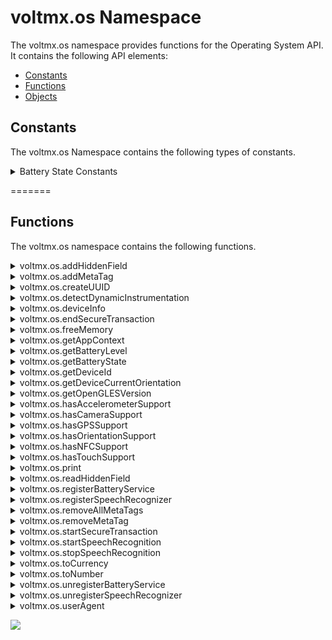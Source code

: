                             

voltmx.os Namespace
=================

The voltmx.os namespace provides functions for the Operating System API. It contains the following API elements:

*   [Constants](#constants)
*   [Functions](#functions)
*   [Objects](voltmx.os_objects.md)

Constants
---------

The voltmx.os Namespace contains the following types of constants.


<details close markdown="block"><summary>Battery State Constants</summary> 

* * *

These constants specify the current state of the device battery.

| Constant | Description |
| --- | --- |
| BATTERY\_STATE\_CHARGING | Indicates that the state of the device battery as being charged. |
| BATTERY\_STATE\_DISCHARGING | Indicates that the state of the device battery as being discharged. |
| BATTERY\_STATE\_FULL | Indicates that the state of the device battery charge is completely full. |
| BATTERY\_STATE\_UNKNOWN | Indicates that the state of the device battery charge as not known. |

Example

When you query for the state of the device battery as shown in this example, any of the four available battery states is returned.

```
var batteryState = voltmx.os.getBatteryState();

if (voltmx.os.BATTERY_STATE_CHARGING == batteryState) {

    voltmx.print(“Battery State: Charging”);
}
```

Platform Availability

*   iOS
*   Android
*   Windows

* * *

</details>

=======

Functions
---------

The voltmx.os namespace contains the following functions.


<details close markdown="block"><summary>voltmx.os.addHiddenField</summary>

* * *

This API helps the developers to pass dynamic values when the form needs to be submitted to external sites.

<b>Syntax</b>

```

addHiddenField([key](#key),[value](#value),[private](#private));
```

<b>Input Parameters</b>

  
| Parameter | Description |
| --- | --- |
| key \[String\] - Mandatory | Specifies the key of the hidden field that you would like to add. |
| value \[String\] - Mandatory | Specifies the value that corresponds to the specified key in the hidden field. |
| private \[String\] - Optional | Specifies if the hidden field can be read using the `voltmx.os.readHiddenField` API. The expected values for this field are either "private" or "public". The default value of this field id "public". > **_Note:_** Only when this value is specified, you can read the hidden value through `voltmx.os.readHiddenField` API. |

<b>Example</b>

```
function addHiddenField() {
    voltmx.os.addHiddenField("myhiddenfield", "myvalue", "private");
    // private value is specified and hence this hiddenfield can be read through the voltmx.os.readHiddenField API
    voltmx.os.addHiddenField("myhiddenfield1", "myvalue");
    // As private value is not specified and hence this hiddenfield cannot be read through the voltmx.os.readHiddenField API
}
```

<b>Return Values</b>

None.

<b>Platform Availability</b>

Available only on Mobile Web.

* * *

</details>
<details close markdown="block"><summary>voltmx.os.addMetaTag</summary>

* * *

This API adds a meta tag in.html header. This API result will effect only on header reload.

<b>Syntax</b>

```

addMetaTag (key, value);
```

<b>Input Parameters</b>

  
| Parameter | Description |
| --- | --- |
| key \[String\] - Mandatory | Adds a meta tag in the HTML header |
| value \[Object\] - Mandatory | Adds meta tag attributes in the.html header as key value pairs. |

 

<b>Example</b>

```
voltmx.os.addMetaTag("test2", {
    "http-equiv": "refresh",
    "content": "30"
});
```

<b>Return Values</b>

This API has no return values.

<b>Platform Availability</b>

Applicable only on Mobile Web.

* * *

</details>
<details close markdown="block"><summary>voltmx.os.createUUID</summary>

* * *

UUID (Universally Unique Identifier) is a universally unique value that can be used to identify types, interfaces, and other items. This API returns a string that contains a formatted UUID value. For example, E621E1F8-C36C-495A-93FC-0C247A3E6E5F.

<b>Syntax</b>

```

voltmx.os.createUUID();
```

Input Parameters

None

Example

```
function createMyUUIDFunc() {
var uuid = voltmx.os.createUUID();
voltmx.print("The created UUID is : " + uuid);
}
```

Return Type

String

Platform Availability

*   Android
*   iOS

* * *

</details>
<details close markdown="block"><summary>voltmx.os.detectDynamicInstrumentation</summary>

* * *

This API helps your application to detect the presence of any Dynamic Instrumentation instance. Currently, this API only supports the detection of Frida server presence.

<b>Syntax</b>

```

voltmx.os.detectDynamicInstrumentation(object);
```

Input Parameters

  
| Parameter | Description |
| --- | --- |
| object\[Object\] -Mandatory | This is a dictionary that contains the following keys: _detectedCallback_ \[Function\] - **Optional**This callback is executed when the presence of Dynamic Instrumentation is detected. If you do not specify this key, the application safely exits by default whenever it detects Dynamic Instrumentation._undetectedCallback_ \[Function\] - **Optional**This callback is executed when Dynamic Instrumentation is not detected. _type_ \[String\] - _Mandatory_ This parameter specifies the type of detection that is to be performed. You can specify any one of the following values for this parameter:fridaquickscan - Returns results quickly and can be used synchronously in JS code.fridadeepscan - Performs a deep scan to search for the presence of Frida server, and it takes about six or more seconds to return the result. For this reason, you must use the `fridadeepscan` option in [WorkerThread](workerthreadobject_methods.md). |

Example

```
var didobject = {
    detectedCallback: detectedCallbackFunction,
    undetectedCallback: undetectedCallbackFunction,
    "type": "fridaquickscan"
};
voltmx.os.detectDynamicInstrumentation(didobject);  

```

Return Value

None

Platform Availability

*   Android

* * *

</details>
<details close markdown="block"><summary>voltmx.os.deviceInfo</summary>

* * *

This API allows the developers to get information about the device in which the application is launched.

You can view a video on using Device Info API [here](https://www.youtube.com/embed/N4po9_SspDo?rel=0).

<b>Syntax</b>

```

deviceInfo();
```



<b>Input Parameters</b>

None

<b>Example</b>

```
var deviceInfo = voltmx.os.deviceInfo();
alert(deviceInfo);

for (var key in deviceInfo) {
    if (deviceInfo.hasOwnProperty(key)) {
        alert(key + ":" + deviceInfo[key]);
    }
}
```

<b>Return Values</b>

  
| Return Value | Description |
| --- | --- |
| values\[Object\] | Returns a [DeviceInfo](voltmx.os_objects_deviceinfo.md) object. |

 

<b>Platform Availability</b>

Available on all platforms.

* * *

</details>
<details close markdown="block"><summary>voltmx.os.endSecureTransaction</summary>

* * *

This API can be invoked on an event of a widget. This API should be invoked on forms of the application where user validation is not required or cross site request forgery is not a concern.

<b>Syntax</b>

```

voltmx.os.endSecureTransaction();
```

<b>Input Parameters</b>

None

<b>Example</b>

```
voltmx.os.endSecureTransaction();
```

<b>Return Values</b>

None

<b>Platform Availability</b>

Available only on Mobile Web.

* * *

</details>
<details close markdown="block"><summary>voltmx.os.freeMemory</summary>

* * *

This API provides the ability to query and fetch the actual OS allocated memory available for the application on the mobile device.

You can use this API to:

*   Find out the free memory on the mobile device for the application, clear unwanted objects, and improve the application's performance.

<b>Syntax</b>

```

voltmx.os.freeMemory();
```

<B>Input Parameters</b>

None

<b>Example</b>

In the following example, voltmx.os.freeMemory returns the freememory available for allocation.

```
var freememory = voltmx.os.freeMemory();
voltmx.print(freememory);
//After the voltmx.os.freeMemory operation, the memory available for allocation is printed. 
//For example, 1070404 (indicates that 1046 KB of memory is available for allocation)
```

<b>Return Values</b>

  
| Return Value | Description |
| --- | --- |
| Free memory\[Number\] | The available memory for allocation is returned. The returned memory always indicates the number of **bytes** available. |

 

<b>Platform Availability</b>

Available on all platforms\* except Windows. \*Dummy implementation on Server Side Mobile Web, SPA, and DesktopWeb and returns a dummy value.

* * *

</details>
<details close markdown="block"><summary>voltmx.os.getAppContext</summary>

* * *

This API allows the developers to get information about the mode in which the application is launched.

<b>Syntax</b>

```

voltmx.os.getAppContext();
```

<b>Input Parameters</b>

None

<b>Example</b>

```
function getAppContext() {
    var mycontext = voltmx.os.getAppContext();
    voltmx.print(mycontext); 
    /*prints {launchmode=0} if the application was launched in normal mode ,prints {launchmode=1} if the application was launched in full screen mode*/
}

```

<b>Return Values</b>

  
| Return Value | Description |
| --- | --- |
| contextDetails\[Object\] | Returns an object with key-value pairs:`launchmode:0` indicates that the application is launched in normal mode.`launchmode:1` indicates that the application is launched in full screen mode. |

<b>Platform Availability</b>

Applicable only on Mobile Web.

* * *

</details>
<details close markdown="block"><summary>voltmx.os.getBatteryLevel</summary> 

* * *

Retrieves the current percentage charge level of the device battery, as an integer value.

<b>Syntax</b>

```

voltmx.os.getBatteryLevel();
```

<b>Input Parameters</b>

None

<b>Example</b>

```
getBatteryLevel: function() {
    voltmx.os.registerBatteryService(this.batterySuccessCallback);
    var battery = voltmx.os.getBatteryLevel();
    voltmx.os.unregisterBatteryService();
    this.view.lblDisplay.text = battery + "%";
},
```

<b>Return Values</b>

Returns an integer that ranges from 0-100 (inclusive) that specifies the battery's current charge level in percentage. For example, a return value of 30 specifies that the current charge level of the battery is 30%.

<b>Platform Availability</b>

*   iOS
*   Android
*   Windows

* * *

</details>
<details close markdown="block"><summary>voltmx.os.getBatteryState</summary> 

* * *

Retrieves the current state of the battery.

<b>Syntax</b>

```

voltmx.os.getBatteryState();
```

<b>Input Parameters</b>

None

<b>Example</b>

```
//This code is used to obtain your device battery state
getBatteryState: function() {
    voltmx.os.registerBatteryService(this.batterySuccessCallback);
    var batteryState = voltmx.os.getBatteryState();
    if (voltmx.os.BATTERY_STATE_CHARGING == batteryState) {
        alert("The Device is charging");
        voltmx.os.unregisterBatteryService();
    } else if (voltmx.os.BATTERY_STATE_DISCHARGING == batteryState) {
        alert("The Device is discharging");
        voltmx.os.unregisterBatteryService();
    } else if (voltmx.os.BATTERY_STATE_FULL == batteryState) {
        alert("The Device is completely charged");
        voltmx.os.unregisterBatteryService();
    } else if (voltmx.os.BATTERY_STATE_UNKNOWN == batteryState) {
        alert("The Device charging state is unkonwn");
        voltmx.os.unregisterBatteryService();
    }
},
```

<b>Return Values</b>

Returns a constant from the [Battery State Constants](voltmx.os_constants_batteryapi.md#BatteryState).

Remarks

The battery state indicates whether it is charging, discharging, and so forth.

<b>Platform Availability</b>

*   iOS
*   Android
*   Windows

* * *

</details>
<details close markdown="block"><summary>voltmx.os.getDeviceId</summary>

* * *

This API is deprecated. It always returns null.

* * *

</details>
<details close markdown="block"><summary>voltmx.os.getDeviceCurrentOrientation</summary> 

* * *

This API returns the current orientation of the device. The possible values are portrait or landscape.

<b>Syntax</b>

```

voltmx.os.getDeviceCurrentOrientation();
```

<b>Input Parameters</b>

None

<b>Example</b>

```
voltmx.os.getDeviceCurrentOrientation(); //Returns the orientation of the device
```

<b>Return Values</b>

This API returns whether the device orientation is landscape or portrait.

*   constants.DEVICE\_ORIENTATION\_PORTRAIT
*   constants.DEVICE\_ORIENTATION\_LANDSCAPE

<b>Platform Availability</b>

Available on iPhone, iPad, Windows, Android, and Desktop Web

* * *

</details>
<details close markdown="block"><summary>voltmx.os.getOpenGLESVersion</summary>

* * *

This API returns the maximum OpenGLES Version supported by the device.

Depending on the value returned, you can determine if the device supports AR capabilities.

<b>Syntax</b>

```

voltmx.os.getOpenGlESVersion();
```

<b>Input Parameters</b>

None.

<b>Example</b>

```
if (voltmx.os.getOpenGLESVersion() >= 3.0 && voltmx.os.deviceInfo().APILevel >= 24)
{
      voltmx.print("ARRenderer is supported")
}
else
{
     voltmx.print("none of the AR apis will work")
}

```

<b>Return Values</b>

  
| Return Value | Description |
| --- | --- |
| version | Returns the Open GLES Version number. |

 

<b>Platform Availability</b>

Android

* * *

</details>
<details close markdown="block"><summary>voltmx.os.hasAccelerometerSupport</summary>

* * *

This API returns whether accelerometer is supported on a device.

<b>Syntax</b>

```

hasAccelerometerSupport();
```

<b>Input Parameters</b>

None.

<b>Return Values</b>

  
| Return Value | Description |
| --- | --- |
| value\[Boolean\] | Returns whether accelerometer is supported on a device. |

 

<b>Platform Availability</b>

Applicable only on iPhone, Android, and Windows platforms.

<b>Example</b>

```
voltmx.print(voltmx.os.hasAccelerometerSupport());
//prints true if device has accelerometer support

```

* * *

</details>
<details close markdown="block"><summary>voltmx.os.hasCameraSupport</summary>

* * *

This API returns whether Camera is supported on a device.

<b>Syntax</b>

```

hasCameraSupport();
```

<b>Input Parameters</b>

None.

<b>Example</b>

```
voltmx.print(voltmx.os.hasCameraSupport());
//prints true if device has  camera support

```

<b>Return Values</b>

  
| Return Value | Description |
| --- | --- |
| value\[Boolean\] | _true_: the platform supports Camera _false_: the platform does not support Camera |

Platform Availability

Available on all platforms\* except Mobile Web. \*Dummy implementation for SPA and Desktop Web that always returns False.

* * *

</details>
<details close markdown="block"><summary>voltmx.os.hasGPSSupport</summary>

* * *

This API returns whether GPS is supported on a device.

<b>Syntax</b>

```

voltmx.os.hasGPSSupport();
```

<b>Input Parameters</b>

None.

<b>Example</b>

```
voltmx.print(voltmx.os.hasGPSSupport());
//prints true if device has GPS support
```

<b>Return Values</b>

  
| Return Value | Description |
| --- | --- |
| value\[Boolean\] | _true_: the platform supports GPS. _false_: the platform does not support GPS. |

<b>Platform Availability</b>

Available on all platforms except Mobile Web.

* * *

</details>
<details close markdown="block"><summary>voltmx.os.hasOrientationSupport</summary>

* * *

This API returns whether Orientation is supported on a device.

You can view a video on using Display Orientation [here](https://youtu.be/C3yMLbV1TQA).

<b>Syntax</b>

```

voltmx.os.hasOrientationSupport();
```

<b>Input Parameters</b>

None.

<b>Example</b>

```
var orientation = voltmx.os.getDeviceCurrentOrientation();

if (orientation == constants.DEVICE_ORIENTATION_PORTRAIT) {
    alert("PORTRAIT");
} else if (orientation == constants.DEVICE_ORIENTATION_LANDSCAPE) {
    alert("LANDSCAPE");
} else {
    alert("UNKNOWN");
}
```

<b>Return Values</b>

  
| Return Value | Description |
| --- | --- |
| value\[Boolean\] | _true_: the platform supports orientation. _false_: the platform does not support orientation. |

<b>Platform Availability</b>

Available on all platforms except Mobile Web.

* * *

</details>

<details close markdown="block"><summary>voltmx.os.hasNFCSupport</summary>

* * *

This Api is the part of voltmx.os namespace and used to check if the NFC is supported on the device or not. This Api is useful for checking the NFC support before scanning any tag.

<b>Syntax</b>

voltmx.os.hasNFCSupport()

<b>Input Parameters</b>

None

<b>Example</b>

```
function startScan() {

if(voltmx.os.hasNFCSupport()) { // check if the device has NFC support, then only call the other NFC Api.

//call NFC API's

} else {

alert ("This device doesn't support NFC feature");

}

}
```

Platform Availability

Android, iOS


* * *

</details>

</details>
<details close markdown="block"><summary>voltmx.os.hasTouchSupport</summary>

* * *

This API returns whether Touch is supported on a device.

<b>Syntax</b>

```

voltmx.os.hasTouchSupport();
```

<b>Input Parameters</b>

None.

<b>Example</b>

```
voltmx.print(voltmx.os.hasTouchSupport());
//prints true if device is a touch device

```

<b>Return Values</b>

  
| Return Value | Description |
| --- | --- |
| value\[Boolean\] | _true_: the platform supports touch. _false_: the platform does not support touch. |

<b>Platform Availability</b>

Available on all platforms except Mobile Web and Desktop Web.

* * *

</details>

<details close markdown="block"><summary>voltmx.os.print</summary>

* * *

When invoked without any parameter, this API prints the entire form that is currently in view.

<b>Syntax</b>

```

voltmx.os.print(containerID);
```

<b>Input Parameters</b>

  
| Parameter | Description |
| --- | --- |
| containerID \[Number\] - Optional | The containerID can be a ID of any container widget that can be directly referenced from a form.
> > **_Note:_**   If the user is typing in a text box, the typed content will not be printed. Print API can be used only after the target Form, Popup or Datagrid is rendered on the browser. Print API cannot be used in pre-show, post-show, pre and post app init or any other functionality that is run before the target Form, Popup, or Datagrid is fully rendered. When printing the form with widgets like ScrollBox, Image Strip, the print functionality prints only those widgets that are in the view or potentially occupy the available print space in portrait or landscape views.

 |

<b>Example</b>

```
voltmx.os.print()
```

<b>Return Values</b>

None.

<b>Platform Availability</b>

Applicable only on Desktop Web.

* * *

</details>
<details close markdown="block"><summary>voltmx.os.readHiddenField</summary>

* * *

This API allows the developers to read the hidden fields added by the `os.addHiddenField` API.

<b>Syntax</b>

```

readHiddenField([key](#key));
```

<b>Input Parameters</b>

  
| Parameters | Description |
| --- | --- |
| key \[String\] - Mandatory | Specifies the key of the hidden field that you would like to read. |

 

<b>Example</b>

```
function readHiddenField() {
    voltmx.os.readHiddenField("myhiddenfield");
    // Reads the value that corresponds to the myhiddenfield key, i.e., myvalue
}
```

<b>Return Values</b>

| Return Value | Description |
| --- | --- |
| value\[String\] | Returns the value that corresponds to the specified key. |
| nil | nil is returned if there is no value assigned to the corresponding key. |

 

<b>Platform Availability</b>

Available only on Mobile Web.

* * *

</details>
<details close markdown="block"><summary>voltmx.os.registerBatteryService</summary>

* * *

Registers for the battery monitoring service of the device operating system. The callback is delivered to the most recent registered battery service.

> **_Note:_** Whenever the battery state changes or for every 1% change in the battery level, a callback to the registerBatteryService function is triggered.

<b>Syntax</b>

```

voltmx.os.registerBatteryService(callbackMethod);
```

<b>Input Parameters</b>

  
| Parameter | Description |
| --- | --- |
| callbackMethod | A JavaScript function that is automatically invoked when you register to the battery monitoring service of the device OS. |

 

<b>Example</b>

```
//This code is used to register a battery service and deregister the service based on your battery level
registerBatteryService: function() {
    voltmx.os.registerBatteryService(this.mybatterychangecallback);
    var batterylevel = voltmx.os.getBatteryLevel();
},

mybatterychangecallback: function(batteryInfo) {
    var batterylevel = batteryInfo.batterylevel;
    if (batterylevel <= 20) {
        alert("The Battery Level is below 20%, make sure that you charge your device");
    } else {
        voltmx.os.unregisterBatteryService();
        alert("We are unregistering the Battery Service as it might cause an overhead");
    }
},
```

<b>Return Values</b>

None

<b>Limitations</b>

*   The callback for the registered battery service is delivered only when the application is running; this is because, you can only receive notifications when the application is in the foreground for the iOS, Windows, and Android platforms.
*   The callback to the registered battery service is delivered after every one minute duration for iOS; whereas in case of in Android and Windows, the callback is delivered for every 1% change in the battery charge.

<b>Platform Availability</b>

*   iOS
*   Android
*   Windows

* * *

</details>
<details close markdown="block"><summary>voltmx.os.registerSpeechRecognizer</summary> 

* * *

Registers callbacks for speech recognition events.

**Syntax**

```

voltmx.os.registerSpeechRecognizer(callbackTable);
```

<b>Input Parameters</b>

| Parameters | Description |
| --- | --- |
| callbackTable\[JSON object\] - Mandatory | The callbackTable is a mandatory key-value pair, that helps you to register JavaScript callbacks, which are triggered when any speech to text recognition events occur.Following are the key-value pairs:
> **resultGenerated \[callback\]**

> Triggered continuously whenever a phrase is generated out of the recognized speech. _Parameters for callback_ **\[JSON object\]****result \[String\]** The recognized phrase of the speech recognition session.**confidence \[Number\]**The confidence level of the speech recognition result. For example, if the speech includes a word such as "weight," the confidence level is the certainty with which the app recognizes the word as "weight" and not as "wait."0 - High1 - Medium2 - Low3 - Rejected**status \[Number\]**The status of the result. 0 - Success 1 - TopicLanguageNotSupported 2 - GrammarLanguageMismatch3 - GrammarCompilationFailure 4 - AudioQualityFailure5 - UserCanceled 6 - Unknown 7 - TimeoutExceeded8 - PauseLimitExceeded 9 - NetworkFailure10 - MicrophoneUnavailable

> **timeouts \[JSON object\]**Set initial, in-session (continuous event), and end silence timeouts based on which the speech recognition session will be stopped.**initialSilenceTimeout \[Number\]** Minimum timeout value (in seconds) given to ignore the silence (no speech input) after the speech recognition session starts (that is, before the speech is recognized and text is generated). Default value is 5 seconds.**autoStopSilenceTimeout \[Number\]**Minimum timeout value (in seconds) given to ignore the silence between the event(s) that are triggered continuously (that is, during speech recognition process).**endSilenceTimeout \[Number\]**Minimum timeout value (in seconds) to ignore the silence (no speech input) after which the speech recognition should end (that is, after speech is recognized and text is generated). Default value is 150 milliseconds. |

**Example**

```
function registerCallbacks() {
    voltmx.os.registerSpeechRecognizer({
        "resultGenerated": resultGenCallback,
        "timeouts": {
            "initialSilenceTimeout": 5,
            "autoStopSilenceTimeout": 60,
            "endSilenceTimeout": 80
        }
    });
}

function resultGenCallback(data) {
    frmHome.txtareaSpeech.text = "Text: " + data.result + "confidence: " + data.confidence + "Status: " + data.status;
}
```

**Return Values**

None.

**Platform Availability**

Available only on Windows.

</details>
<details close markdown="block"><summary>voltmx.os.removeAllMetaTags</summary>

* * *

This API removes all the user defined meta tags from a.html header. This API result will effect only on header reload.

<b>Syntax</b>

```

removeAllMetaTags();
```

<b>Input Parameters</b>

None.

<b>Example</b>

```
voltmx.os.removeAllMetaTags()
```

<b>Return Values</b>

None.

<b>Platform Availability</b>

Applicable only on Mobile Web.

* * *

</details>
<details close markdown="block"><summary>voltmx.os.removeMetaTag</summary>

* * *

This API removes a specific meta tag from a.html header. This API result will effect only on header reload.

<b>Syntax</b>

```

removeMetaTag (key);
```

<b>Input Parameters</b>

  
| Parameters | Description |
| --- | --- |
| key \[String\] - Mandatory | Removes a meta tag with the specific key in.html header. |

 

<b>Example</b>

```
voltmx.os.removeMetaTag("test1")
```

<b>Return Values</b>

This API has no return values.

<b>Platform Availability</b>

Applicable only on Mobile Web.

* * *

</details>
<details close markdown="block"><summary>voltmx.os.startSecureTransaction</summary>

* * *

This API can be invoked on an event of a widget. When this API is invoked it makes all the data and subsequent transactions of the application secure. For example, the login page of an application has the following: user name field, password field, and a button. On the onclick event of the button, the user is verified and navigated to pages with sensitive information. If you want to prevent cross site request forgery or double submissions, you can invoke this API ensuring that all the subsequent transactions are secure.

<b>Syntax</b>

```

startSecureTransaction(callback, scope);
```

<b>Input Parameters</b>

  
| Parameters | Description |
| --- | --- |
| callback \[Function\] - Mandatory | If there are instances where cross site request forgery is attempted, this parameter should comprise a session/request expiry function. |
| scope \[Integer\] - Mandatory | Specifies whether this API will be valid per request or per session of the application. The possible values are as follows:0 - Request Scope: The data in the application is secure only on a per request basis.> **_Note:_** If you press the browser back button on BJS, the token is rendered invalid on the browser back request.1 - Session Scope. The data is secure for an entire user session. This is the default value. |

<b>Example</b>

```
function callback() {}
voltmx.os.startSecureTransaction(callback, 1)
```

<b>Return Values</b>

This API has no return values.

<b>Remarks</b>

Whenever os.startsecuretransaction is invoked, a krfid for that session or request is generated internally as a hidden field. The krfid is validated for each transaction/request. If the krfid is invalid, the callback function of os.startsecuretransaction API is invoked, and the request processing fails or a message appears stating that the session has expired.

<b>Platform Availability</b>

Available only on Mobile Web.

</details>
<details close markdown="block"><summary>voltmx.os.startSpeechRecognition</summary> 

* * *

Starts the speech recognition process.

> **_Note:_** Speech recognition callback(s) must be registered before invoking this API. Refer [voltmx.os.registerSpeechRecognizer](#regSpeech) API for more information.

**Syntax**

```

voltmx.os.startSpeechRecognition(successCallback, errorCallback);
```

<b>Input Parameters</b>

  
| Parameters | Description |
| --- | --- |
| successCallback \[JS Function\] - Optional | Triggered when speech recognition has started successfully. |
| errorCallback \[JS Function\] - Optional | Triggered if there is an error while starting the speech recognition operation or if the speech recognition operation is already in progress. |

**Example**

```
function startSpeech() {
    voltmx.os.startSpeechRecognition(successCallback, errorCallback);
}

function successCallback(result) {
    alert("Success " + result);
}

function errorCallback(error) {
    alert("Failure " + error);
}
```

**Return Values**

None.

**Platform Availability**

Available only on Windows.

</details>
<details close markdown="block"><summary>voltmx.os.stopSpeechRecognition</summary> 

* * *

Stops existing (already started with **voltmx.os.startSpeechRecognition** API) speech recognition operations.

> **_Note:_** Speech recognition callback(s) must be registered before invoking this API. Refer [](#regSpeech)[voltmx.os.registerSpeechRecognizer](#regSpeech) API for more information.

**Syntax**

```

voltmx.os.stopSpeechRecognition(successCallback, errorCallback);
```

<b>Input Parameters</b>

  
| Parameters | Descrption |
| --- | --- |
| successCallback \[JS Function\] - Optional | Triggered when speech recognition has stopped successfully. |
| errorCallback \[JS Function\] - Optional | Triggered if there is an error while stopping the speech recognition operation or if there is no speech recognition operation in progress to stop. |

**Example**

```
function stopSpeech() {
    voltmx.os.stopSpeechRecognition(successCallback, errorCallback);
}

function successCallback(result) {
    alert("Success " + result);
}

function errorCallback(error) {
    alert("Failure " + error);
}
```

**Return Values**

None.

**Platform Availability**

Available only on Windows.

</details>
<details close markdown="block"><summary>voltmx.os.toCurrency</summary>

* * *

This API allows you to convert the given number to represent currency. At present, only USA currency is supported.

<b>Syntax</b>

```

voltmx.os.toCurrency([number](#number));
```

<b>Input Parameters</b>

  
| Parameters | Description |
| --- | --- |
| number\[Number\] - Mandatory | Specifies the number that must be converted to represent currency.If the input number is a negative number, the negative number is treated as a positive number (this is because a currency does not have any negative symbol) and the converted value is returned. |

 

<b>Example</b>

Perform a _voltmx.os.toCurrency_ operation on the number "_10000_".

```
var tocurrency = voltmx.os.toCurrency(10000);
voltmx.print(tocurrency);
//prints $ 10,000

```

<b>Return Values</b>

| Return Value | Description |
| --- | --- |
| Currency \[String\] | A string with the number formatted as currency. If the input string has decimal points, the return value is truncated till two decimal points. |

 

<b>Exceptions</b>

An error is thrown if input is invalid or does not follow the expected structure.

102 - Invalid input error

<b>Platform Availability</b>

Available on all platforms.

* * *

</details>
<details close markdown="block"><summary>voltmx.os.toNumber</summary>

* * *

This API converts the argument to a number. If the argument is already a number or a string convertible to a number, then the API returns this number; otherwise, it returns **null** for JavaScript.

<b>Syntax</b>

`voltmx.os.toNumber**([argument](#argument))`

<b>Input Parameters</b>

  
| Parameters | Description |
| --- | --- |
| argument \[String or Number\] - Mandatory | The argument that must be converted to a number. |

 

<b>Example</b>

In this example, only the string which can be converted to a number returns a number otherwise it returns n.

```
voltmx.os.toNumber (ms34rd);
//returns null as the string passed cannot be converted to a number
voltmx.os.toNumber ("58");
//returns 58 as the string could be converted to a number

```

<b>Return Values</b>

| Return Value | Description |
| --- | --- |
| Converted Number \[Number\] | The input string or number that has been converted to a number and returned. |
| null/nil | The argument cannot be converted to a number. |

 

<b>Remarks</b>

The input parameter must be a number or a string.

<b>Exceptions</b>

An error is thrown if input is invalid or does not follow the expected structure.

102 - Invalid input error

<b>Platform Availability</b>

Available on all platforms.

* * *

</details>
<details close markdown="block"><summary>voltmx.os.unregisterBatteryService</summary>

* * *

This API stops the monitoring process of the device battery. You must call this API when the use of the battery monitoring service has been completed, to reduce the overhead.

> **_Note:_** After your app calls the voltmx.os.unregisterBatteryService API, the callback function registered by the [voltmx.os.registerBatteryService](voltmx.os_functions_batteryapi.md#registerBatteryService) API is no longer invoked.

<b>Syntax</b>

```

voltmx.os.unregisterBatteryService();
```

<b>Input Parameters</b>

None

<b>Example</b>

```
//This code is used to register a battery service and deregister the service based on your battery level
registerBatteryService: function() {
    voltmx.os.registerBatteryService(this.mybatterychangecallback);
    var batterylevel = voltmx.os.getBatteryLevel();
},

mybatterychangecallback: function(batteryInfo) {
    var batterylevel = batteryInfo.batterylevel;
    if (batterylevel <= 20) {
        alert("The Battery Level is below 20%, make sure that you charge your device");
    } else {
        voltmx.os.unregisterBatteryService();
        alert("We are unregistering the Battery Service as it might cause an overhead");
    }
},
```

<b>Return Values</b>

None

<b>Platform Availability</b>

*   iOS
*   Android
*   Windows

* * *

</details>
<details close markdown="block"><summary>voltmx.os.unregisterSpeechRecognizer</summary> 

* * *

Deregisters existing (already registered with **voltmx.os.registerSpeechRecognizer** API) callbacks for speech recognition events.

**Syntax**

```

voltmx.os.unregisterSpeechRecognizer();
```

<b>Input Parameters</b>

None.

**Example**

```
function unRegisterCallbacks() {  
voltmx.os.unregisterSpeechRecognizer();  
}
```

**Return Value**

None.

**Platform Availability**

Available only on Windows.

</details>
<details close markdown="block"><summary>voltmx.os.userAgent</summary>

* * *

This API returns a unique identifier of the mobile device that is extracted from the useragent. This unique ID represents the device model and the manufacturer. Volt MX Iris Application Server uses this information to adjust the content to match the screen resolution of the device. For example, the content is adjusted to fit the screen width, height, or memory required etc.

The useragent contains the following information:

*   device model
*   manufacturer
*   OS version
*   browser version
*   Java capabilities, and so on.

The following are a few sample useragents:

  
| Useragent | Description |
| --- | --- |
| `Nokia6230i/2.0 (03.25) Profile/MIDP-2.0 Configuration/CLDC-1.1` | Nokia 6230i model mobile device |
| `SonyEricssonT610/R501 Profile/MIDP-1.0 Configuration/CLDC-1.0` | SonyEricsson T610 model mobile device |
| `Mozilla/4.0 (compatible; MSIE 7.0; Windows Phone OS 7.0)` | Windows Phone mobile device |
| `OPWV-SDK/62 UP.Browser/6.2.2.1.208 (GUI) MMP/2.0` | Openwave Mobile Browser 6.2.2 |
| `Mozilla/4.0 (compatible; MSIE 6.0; Windows NT 5.0)` | Microsoft Internet Explorer 6 |
| `Mozilla/5.0 (Windows; U; Windows NT 5.0; en-US; rv:1.7.12) Gecko/20050915 Firefox/1.0.7` | Mozilla Firefox 1.0.7 running on Windows 2000 |
| `Mozilla/5.0](iPad; U; CPU iPhone OS 3_2 like Mac OS X; en-us) AppleWebKit/531.21.10 (.md, like Gecko) Version/4.0.4 Mobile/7B314 Safari/531.21.10` | iPad |
| `Device Model. For example, Galaxy Nexus.` | Android and Android Tablet. |

You can use this API in the following scenarios when you need to identify:

*   The model of a specific mobile device.
*   The mobile devices based on the manufacturer.
*   If the device is a web browser, mobile device, micro browser, or a computer.

<b>Syntax</b>

**voltmx.os.userAgent()**

<b>Input Parameters</b>

None

<b>Example</b>

In the following example, the uid returned by the voltmx.os.userAgent is displayed in the alert.

```
var devID = voltmx.os.userAgent();
alert("User Agent return value is::" + devID);
```

<b>Return Values</b>

Device ID \[String\]

Any of the available Device ID is returned in the order Device Model, OS Version, Browser Version, Java Capabilities, and Manufacturer.

> **_Note:_**  
> *   For Android and Android Tablet, device model is returned as an user agent.
> *   For iOS Devices, user agent is returned as a string.

<b>Platform Availability</b>

Available on all platforms.

* * *
</details>


![](resources/prettify/onload.png)
